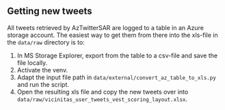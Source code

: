 Getting new tweets
------------------

All tweets retrieved by AzTwitterSAR are logged to a table in an Azure
storage account. The easiest way to get them from there into the xls-file
in the `data/raw` directory is to:
1. In MS Storage Explorer, export from the table to a csv-file and save the
   file locally.
1. Activate the venv.
1. Adapt the input file path in `data/external/convert_az_table_to_xls.py`
   and run the script.
1. Open the resulting xls file and copy the new tweets over into
   `data/raw/vicinitas_user_tweets_vest_scoring_layout.xlsx`.
